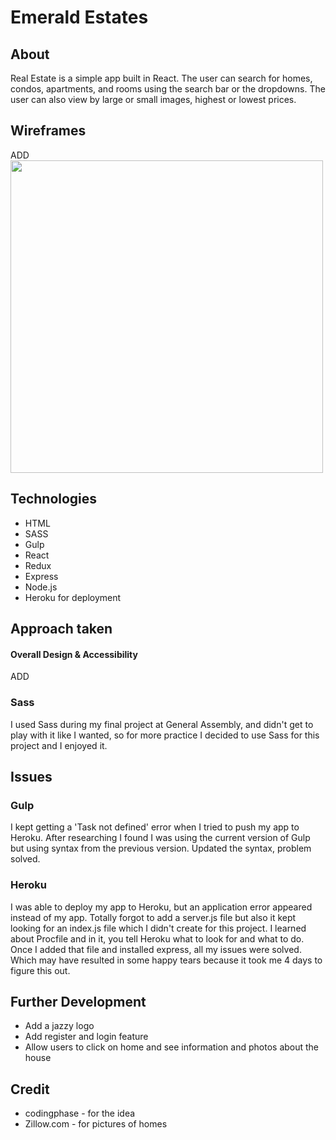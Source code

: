 
# Emerald Estates
## About
<p>
Real Estate is a simple app built in React. The user can search for homes, condos, apartments, and rooms using the search bar or the dropdowns. The user can also view by large or small images, highest or lowest prices.</p>

## Wireframes
ADD
<img src="" width="500" align="center"/>


## Technologies
- HTML
- SASS
- Gulp
- React
- Redux
- Express
- Node.js
- Heroku for deployment

## Approach taken

#### Overall Design & Accessibility

<p>
ADD
</p>

### Sass
<p>
I used Sass during my final project at General Assembly, and didn't get to play with it like I wanted, so for more practice I decided to use Sass for this project and I enjoyed it.
</p>

## Issues

### Gulp
<p>
I kept getting a 'Task not defined' error when I tried to push my app to Heroku. After researching I found I was using the current version of Gulp but using syntax from the previous version. Updated the syntax, problem solved.
</p>

### Heroku

<p>
I was able to deploy my app to Heroku, but an application error appeared instead of my app. Totally forgot to add a server.js file but also it kept looking for an index.js file which I didn't create for this project. I learned about Procfile and in it, you tell Heroku what to look for and what to do. Once I added that file and installed express, all my issues were solved. Which may have resulted in some happy tears because it took me 4 days to figure this out.
</p>


## Further Development

- Add a jazzy logo
- Add register and login feature
- Allow users to click on home and see information and photos about the house


## Credit
- codingphase - for the idea
- Zillow.com - for pictures of homes
